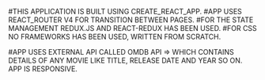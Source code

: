 #THIS APPLICATION IS BUILT USING CREATE_REACT_APP.
#APP USES REACT_ROUTER V4 FOR TRANSITION BETWEEN PAGES.
#FOR THE STATE MANAGEMENT REDUX.JS AND REACT-REDUX HAS BEEN USED.
#FOR CSS NO FRAMEWORKS HAS BEEN USED, WRITTEN FROM SCRATCH.

#APP USES EXTERNAL API CALLED OMDB API
=> WHICH CONTAINS DETAILS OF ANY MOVIE LIKE TITLE, RELEASE DATE AND YEAR SO ON.
APP IS RESPONSIVE.
